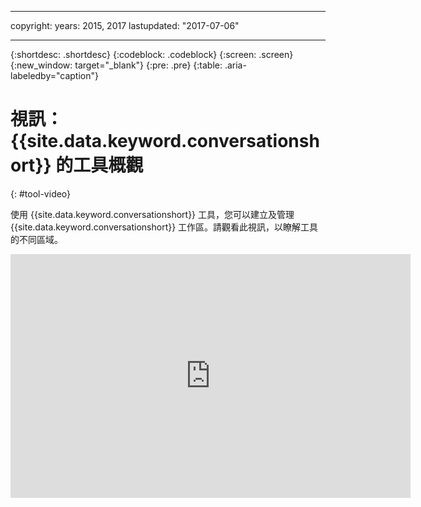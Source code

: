 
---

copyright:
  years: 2015, 2017
lastupdated: "2017-07-06"

---

{:shortdesc: .shortdesc}
{:codeblock: .codeblock}
{:screen: .screen}
{:new_window: target="_blank"}
{:pre: .pre}
{:table: .aria-labeledby="caption"}

# 視訊：{{site.data.keyword.conversationshort}} 的工具概觀
{: #tool-video}

使用 {{site.data.keyword.conversationshort}} 工具，您可以建立及管理 {{site.data.keyword.conversationshort}} 工作區。請觀看此視訊，以瞭解工具的不同區域。

<p>
  <div class="embed-responsive embed-responsive-16by9">
    <iframe class="embed-responsive-item" id="youtubeplayer" type="text/html" width="640" height="390" src="https://www.youtube.com/embed/sSfTcxDrmSI?rel=0" frameborder="0" webkitallowfullscreen mozallowfullscreen allowfullscreen> </iframe>
  </div>
</p>
